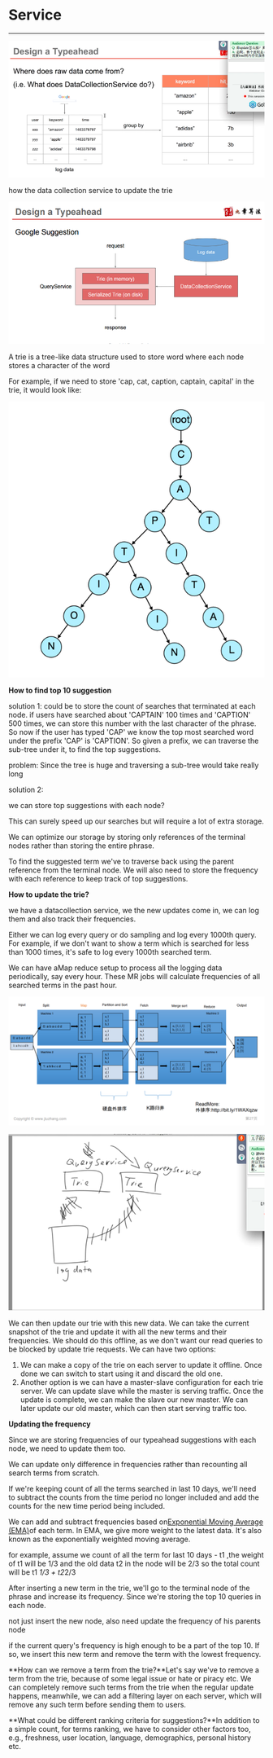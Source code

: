 # Service 



---

![Design a Typeahead Where does raw data come from? (i.e. What does DataCollectionService do?) user keyword •amazon" "apple" "adidas• log data 1 time group by 1463379797 1463379797 1463379798 keyword "amazon" "apple" "adidas" "airbnb" Audience Question Q: Bupdate.catz-z hit Webinar • This session 7b 3b ](../../media/Steam^JCollection-Typehead-Service-image1.png)

how the data collection service to update the trie



![Design a Typeahead Google Suggestion request Trie (in memory) QueryService Serialized Trie (on disk) response Log data DataCollectionService ](../../media/Steam^JCollection-Typehead-Service-image2.png)





A trie is a tree-like data structure used to store word where each node stores a character of the word



For example, if we need to store 'cap, cat, caption, captain, capital' in the trie, it would look like:



![](../../media/Steam^JCollection-Typehead-Service-image3.png)





**How to find top 10 suggestion**



solution 1: could be to store the count of searches that terminated at each node. if users have searched about 'CAPTAIN' 100 times and 'CAPTION' 500 times, we can store this number with the last character of the phrase. So now if the user has typed 'CAP' we know the top most searched word under the prefix 'CAP' is 'CAPTION'. So given a prefix, we can traverse the sub-tree under it, to find the top suggestions.



problem: Since the tree is huge and traversing a sub-tree would take really long



solution 2:

we can store top suggestions with each node?

This can surely speed up our searches but will require a lot of extra storage.





We can optimize our storage by storing only references of the terminal nodes rather than storing the entire phrase.



To find the suggested term we've to traverse back using the parent reference from the terminal node. We will also need to store the frequency with each reference to keep track of top suggestions.



**How to update the trie?**

we have a datacollection service, we the new updates come in, we can log them and also track their frequencies.



Either we can log every query or do sampling and log every 1000th query. For example, if we don't want to show a term which is searched for less than 1000 times, it's safe to log every 1000th searched term.



We can have aMap reduce setup to process all the logging data periodically, say every hour. These MR jobs will calculate frequencies of all searched terms in the past hour.



![](../../media/Steam^JCollection-Typehead-Service-image4.png)



![](../../media/Steam^JCollection-Typehead-Service-image5.png)







We can then update our trie with this new data. We can take the current snapshot of the trie and update it with all the new terms and their frequencies. We should do this offline, as we don't want our read queries to be blocked by update trie requests. We can have two options:

1.  We can make a copy of the trie on each server to update it offline. Once done we can switch to start using it and discard the old one.
2.  Another option is we can have a master-slave configuration for each trie server. We can update slave while the master is serving traffic. Once the update is complete, we can make the slave our new master. We can later update our old master, which can then start serving traffic too.





**Updating the frequency**



Since we are storing frequencies of our typeahead suggestions with each node, we need to update them too.



We can update only difference in frequencies rather than recounting all search terms from scratch.



If we're keeping count of all the terms searched in last 10 days, we'll need to subtract the counts from the time period no longer included and add the counts for the new time period being included.



We can add and subtract frequencies based on[Exponential Moving Average (EMA)](https://en.wikipedia.org/wiki/Moving_average#Exponential_moving_average)of each term. In EMA, we give more weight to the latest data. It's also known as the exponentially weighted moving average.



for example, assume we count of all the term for last 10 days - t1 ,the weight of t1 will be 1/3 and the old data t2 in the node will be 2/3 so the total count will be t1 *1/3 + t2*2/3



After inserting a new term in the trie, we'll go to the terminal node of the phrase and increase its frequency. Since we're storing the top 10 queries in each node.



not just insert the new node, also need update the frequency of his parents node



if the current query's frequency is high enough to be a part of the top 10. If so, we insert this new term and remove the term with the lowest frequency.



**How can we remove a term from the trie?**Let's say we've to remove a term from the trie, because of some legal issue or hate or piracy etc. We can completely remove such terms from the trie when the regular update happens, meanwhile, we can add a filtering layer on each server, which will remove any such term before sending them to users.



**What could be different ranking criteria for suggestions?**In addition to a simple count, for terms ranking, we have to consider other factors too, e.g., freshness, user location, language, demographics, personal history etc.







